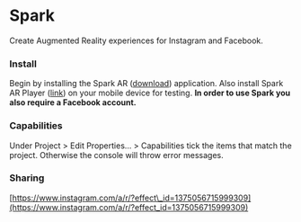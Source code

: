 # Spark

Create Augmented Reality experiences for Instagram and Facebook. 

### Install

Begin by installing the Spark AR \([download](https://sparkar.facebook.com/ar-studio/)\) application. Also install Spark AR Player \([link](https://apps.apple.com/us/app/spark-ar-player/id1231451896)\) on your mobile device for testing. **In order to use Spark you also require a Facebook account.**

### Capabilities

Under Project  &gt; Edit Properties… &gt; Capabilities tick the items that match the project. Otherwise the console will throw error messages.

### Sharing

[https://www.instagram.com/a/r/?effect\_id=1375056715999309](https://www.instagram.com/a/r/?effect_id=1375056715999309)



